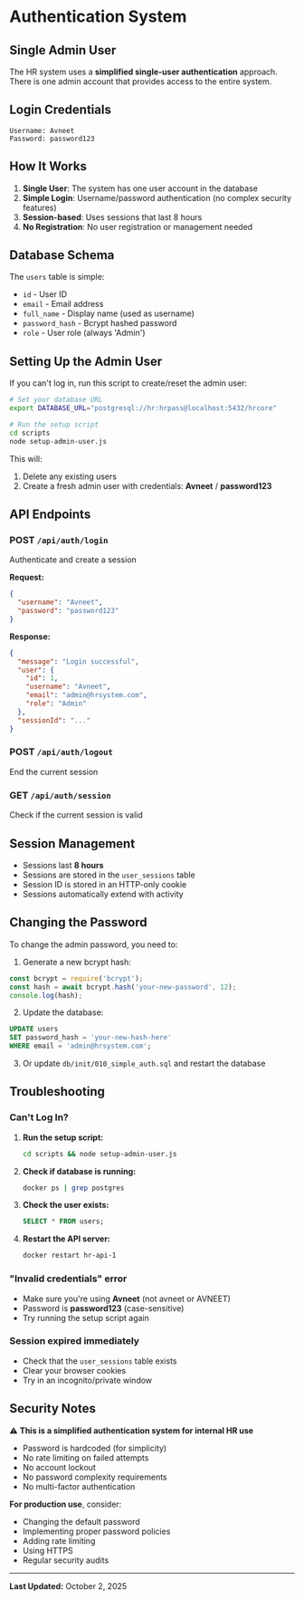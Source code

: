 # Authentication System

## Single Admin User

The HR system uses a **simplified single-user authentication** approach. There is one admin account that provides access to the entire system.

## Login Credentials

```
Username: Avneet
Password: password123
```

## How It Works

1. **Single User**: The system has one user account in the database
2. **Simple Login**: Username/password authentication (no complex security features)
3. **Session-based**: Uses sessions that last 8 hours
4. **No Registration**: No user registration or management needed

## Database Schema

The `users` table is simple:
- `id` - User ID
- `email` - Email address
- `full_name` - Display name (used as username)
- `password_hash` - Bcrypt hashed password
- `role` - User role (always 'Admin')

## Setting Up the Admin User

If you can't log in, run this script to create/reset the admin user:

```bash
# Set your database URL
export DATABASE_URL="postgresql://hr:hrpass@localhost:5432/hrcore"

# Run the setup script
cd scripts
node setup-admin-user.js
```

This will:
1. Delete any existing users
2. Create a fresh admin user with credentials: **Avneet** / **password123**

## API Endpoints

### POST `/api/auth/login`
Authenticate and create a session

**Request:**
```json
{
  "username": "Avneet",
  "password": "password123"
}
```

**Response:**
```json
{
  "message": "Login successful",
  "user": {
    "id": 1,
    "username": "Avneet",
    "email": "admin@hrsystem.com",
    "role": "Admin"
  },
  "sessionId": "..."
}
```

### POST `/api/auth/logout`
End the current session

### GET `/api/auth/session`
Check if the current session is valid

## Session Management

- Sessions last **8 hours**
- Sessions are stored in the `user_sessions` table
- Session ID is stored in an HTTP-only cookie
- Sessions automatically extend with activity

## Changing the Password

To change the admin password, you need to:

1. Generate a new bcrypt hash:
```javascript
const bcrypt = require('bcrypt');
const hash = await bcrypt.hash('your-new-password', 12);
console.log(hash);
```

2. Update the database:
```sql
UPDATE users 
SET password_hash = 'your-new-hash-here'
WHERE email = 'admin@hrsystem.com';
```

3. Or update `db/init/010_simple_auth.sql` and restart the database

## Troubleshooting

### Can't Log In?

1. **Run the setup script:**
   ```bash
   cd scripts && node setup-admin-user.js
   ```

2. **Check if database is running:**
   ```bash
   docker ps | grep postgres
   ```

3. **Check the user exists:**
   ```sql
   SELECT * FROM users;
   ```

4. **Restart the API server:**
   ```bash
   docker restart hr-api-1
   ```

### "Invalid credentials" error

- Make sure you're using **Avneet** (not avneet or AVNEET)
- Password is **password123** (case-sensitive)
- Try running the setup script again

### Session expired immediately

- Check that the `user_sessions` table exists
- Clear your browser cookies
- Try in an incognito/private window

## Security Notes

⚠️ **This is a simplified authentication system for internal HR use**

- Password is hardcoded (for simplicity)
- No rate limiting on failed attempts
- No account lockout
- No password complexity requirements
- No multi-factor authentication

**For production use**, consider:
- Changing the default password
- Implementing proper password policies
- Adding rate limiting
- Using HTTPS
- Regular security audits

---

**Last Updated:** October 2, 2025

